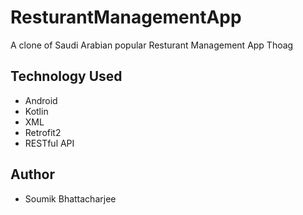 # ResturantManagementApp
A clone of Saudi Arabian popular Resturant Management App Thoag

## Technology Used
- Android
- Kotlin
- XML
- Retrofit2
- RESTful API

## Author
- Soumik Bhattacharjee
